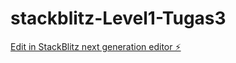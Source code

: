 # stackblitz-Level1-Tugas3

[Edit in StackBlitz next generation editor ⚡️](https://stackblitz.com/~/github.com/Alfi-Rzptr1/stackblitz-Level1-Tugas3)